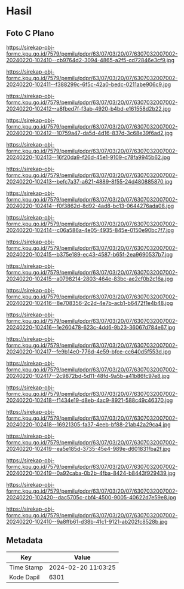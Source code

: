 # Hasil

## Foto C Plano

https://sirekap-obj-formc.kpu.go.id/7579/pemilu/pdpr/63/07/03/20/07/6307032007002-20240220-102410--cb9764d2-3094-4865-a2f5-cd72846e3cf9.jpg

https://sirekap-obj-formc.kpu.go.id/7579/pemilu/pdpr/63/07/03/20/07/6307032007002-20240220-102411--f388299c-6f5c-42a0-bedc-0211abe906c9.jpg

https://sirekap-obj-formc.kpu.go.id/7579/pemilu/pdpr/63/07/03/20/07/6307032007002-20240220-102412--a8fbed7f-f3ab-4920-b4bd-e161558d2b22.jpg

https://sirekap-obj-formc.kpu.go.id/7579/pemilu/pdpr/63/07/03/20/07/6307032007002-20240220-102412--10759a47-da5d-4d16-837d-3c68e39f6ad2.jpg

https://sirekap-obj-formc.kpu.go.id/7579/pemilu/pdpr/63/07/03/20/07/6307032007002-20240220-102413--16f20da9-f26d-45e1-9109-c78fa9945b62.jpg

https://sirekap-obj-formc.kpu.go.id/7579/pemilu/pdpr/63/07/03/20/07/6307032007002-20240220-102413--befc7a37-a621-4889-8f55-24d480885870.jpg

https://sirekap-obj-formc.kpu.go.id/7579/pemilu/pdpr/63/07/03/20/07/6307032007002-20240220-102414--f0f3862d-8d92-4ad8-bc13-0644276ada08.jpg

https://sirekap-obj-formc.kpu.go.id/7579/pemilu/pdpr/63/07/03/20/07/6307032007002-20240220-102414--c06a586a-4e05-4935-845e-0150e90bc7f7.jpg

https://sirekap-obj-formc.kpu.go.id/7579/pemilu/pdpr/63/07/03/20/07/6307032007002-20240220-102415--b375e189-ec43-4587-b65f-2ea9690537b7.jpg

https://sirekap-obj-formc.kpu.go.id/7579/pemilu/pdpr/63/07/03/20/07/6307032007002-20240220-102415--a0798214-2803-464e-83bc-ae2cf0b2c16a.jpg

https://sirekap-obj-formc.kpu.go.id/7579/pemilu/pdpr/63/07/03/20/07/6307032007002-20240220-102416--8e708356-2c2d-4e7b-acb1-b6472f1e4b48.jpg

https://sirekap-obj-formc.kpu.go.id/7579/pemilu/pdpr/63/07/03/20/07/6307032007002-20240220-102416--1e260478-623c-4dd6-9b23-36067d784e67.jpg

https://sirekap-obj-formc.kpu.go.id/7579/pemilu/pdpr/63/07/03/20/07/6307032007002-20240220-102417--fe9b14e0-776d-4e59-bfce-cc640d5f553d.jpg

https://sirekap-obj-formc.kpu.go.id/7579/pemilu/pdpr/63/07/03/20/07/6307032007002-20240220-102417--2c9872bd-5d11-48fd-9a5b-a41b86fc97e8.jpg

https://sirekap-obj-formc.kpu.go.id/7579/pemilu/pdpr/63/07/03/20/07/6307032007002-20240220-102418--f1434e19-d8eb-4ac9-8921-588c49c46370.jpg

https://sirekap-obj-formc.kpu.go.id/7579/pemilu/pdpr/63/07/03/20/07/6307032007002-20240220-102418--16921305-fa37-4eeb-bf88-21ab42a29ca4.jpg

https://sirekap-obj-formc.kpu.go.id/7579/pemilu/pdpr/63/07/03/20/07/6307032007002-20240220-102419--ea5e185d-3735-45e4-989e-d601831fba2f.jpg

https://sirekap-obj-formc.kpu.go.id/7579/pemilu/pdpr/63/07/03/20/07/6307032007002-20240220-102419--0a92caba-0b2b-4fba-8424-b8443f929439.jpg

https://sirekap-obj-formc.kpu.go.id/7579/pemilu/pdpr/63/07/03/20/07/6307032007002-20240220-102420--dac5705c-cbf4-4500-9005-40622d7e59e8.jpg

https://sirekap-obj-formc.kpu.go.id/7579/pemilu/pdpr/63/07/03/20/07/6307032007002-20240220-102410--9a8ffb61-d38b-41c1-9121-ab202fc8528b.jpg


## Metadata

| Key        | Value               |
| ---------- | ------------------- |
| Time Stamp | 2024-02-20 11:03:25 |
| Kode Dapil | 6301                |



